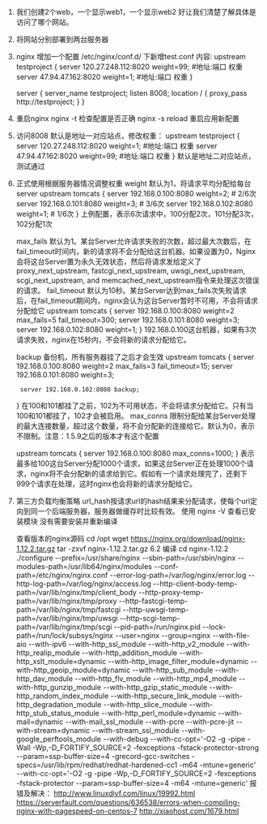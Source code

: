 1. 我们创建2个web，一个显示web1，一个显示web2 好让我们清楚了解具体是访问了哪个网站。
2. 将网站分别部署到两台服务器
3. nginx 增加一个配置
    /etc/nginx/conf.d/ 下新增test.conf
    内容:
    upstream testproject {
        server 120.27.248.112:8020 weight=99; #地址:端口 权重
        server 47.94.47.162:8020 weight=1; #地址:端口 权重
    }
 
    server {
        server_name testproject;
        listen  8008;
        location / {
            proxy_pass         http://testproject;
        }
    }
4. 重启nginx 
    nginx -t 检查配置是否正确
    nginx -s reload 重启应用新配置
5. 访问8008 默认是地址一对应站点，修改权重：
    upstream testproject {
        server 120.27.248.112:8020 weight=1; #地址:端口 权重
        server 47.94.47.162:8020 weight=99; #地址:端口 权重
    }
    默认是地址二对应站点，测试通过
6. 正式使用根据服务器情况调整权重
    weight 
    默认为1，将请求平均分配给每台server
    upstream tomcats {
        server 192.168.0.100:8080 weight=2;  # 2/6次
        server 192.168.0.101:8080 weight=3;  # 3/6次
        server 192.168.0.102:8080 weight=1;  # 1/6次
    }
    上例配置，表示6次请求中，100分配2次，101分配3次，102分配1次

    max_fails 
    默认为1。某台Server允许请求失败的次数，超过最大次数后，在fail_timeout时间内，新的请求将不会分配给这台机器。如果设置为0，Nginx会将这台Server置为永久无效状态，然后将请求发给定义了proxy_next_upstream, fastcgi_next_upstream, uwsgi_next_upstream, scgi_next_upstream, and memcached_next_upstream指令来处理这次错误的请求。
    fail_timeout 
    默认为10秒。某台Server达到max_fails次失败请求后，在fail_timeout期间内，nginx会认为这台Server暂时不可用，不会将请求分配给它
    upstream tomcats {
        server 192.168.0.100:8080 weight=2 max_fails=5 fail_timeout=300;
        server 192.168.0.101:8080 weight=3;
        server 192.168.0.102:8080 weight=1;
    }
    192.168.0.100这台机器，如果有3次请求失败，nginx在15秒内，不会将新的请求分配给它。

    backup 
    备份机，所有服务器挂了之后才会生效
    upstream tomcats {
        server 192.168.0.100:8080 weight=2 max_fails=3 fail_timeout=15;
        server 192.168.0.101:8080 weight=3;

        server 192.168.0.102:8080 backup;
    }
    在100和101都挂了之前，102为不可用状态，不会将请求分配给它。只有当100和101都挂了，102才会被启用。
    max_conns 
    限制分配给某台Server处理的最大连接数量，超过这个数量，将不会分配新的连接给它。默认为0，表示不限制。注意：1.5.9之后的版本才有这个配置

    upstream tomcats {
        server 192.168.0.100:8080 max_conns=1000;
    }
    表示最多给100这台Server分配1000个请求，如果这台Server正在处理1000个请求，nginx将不会分配新的请求给到它。假如有一个请求处理完了，还剩下999个请求在处理，这时nginx也会将新的请求分配给它。

7.  第三方负载均衡策略
    url_hash按请求url的hash结果来分配请求，使每个url定向到同一个后端服务器，服务器做缓存时比较有效。
    使用 nginx -V 查看已安装模块
    没有需要安装并重新编译

    查看版本的nginx源码
    cd /opt
    wget https://nginx.org/download/nginx-1.12.2.tar.gz
    tar -zxvf nginx-1.12.2.tar.gz
    6.2 编译
    cd nginx-1.12.2
    ./configure --prefix=/usr/share/nginx --sbin-path=/usr/sbin/nginx --modules-path=/usr/lib64/nginx/modules --conf-path=/etc/nginx/nginx.conf --error-log-path=/var/log/nginx/error.log --http-log-path=/var/log/nginx/access.log --http-client-body-temp-path=/var/lib/nginx/tmp/client_body --http-proxy-temp-path=/var/lib/nginx/tmp/proxy --http-fastcgi-temp-path=/var/lib/nginx/tmp/fastcgi --http-uwsgi-temp-path=/var/lib/nginx/tmp/uwsgi --http-scgi-temp-path=/var/lib/nginx/tmp/scgi --pid-path=/run/nginx.pid --lock-path=/run/lock/subsys/nginx --user=nginx --group=nginx --with-file-aio --with-ipv6 --with-http_ssl_module --with-http_v2_module --with-http_realip_module --with-http_addition_module --with-http_xslt_module=dynamic --with-http_image_filter_module=dynamic --with-http_geoip_module=dynamic --with-http_sub_module --with-http_dav_module --with-http_flv_module --with-http_mp4_module --with-http_gunzip_module --with-http_gzip_static_module --with-http_random_index_module --with-http_secure_link_module --with-http_degradation_module --with-http_slice_module --with-http_stub_status_module --with-http_perl_module=dynamic --with-mail=dynamic --with-mail_ssl_module --with-pcre --with-pcre-jit --with-stream=dynamic --with-stream_ssl_module --with-google_perftools_module --with-debug --with-cc-opt='-O2 -g -pipe -Wall -Wp,-D_FORTIFY_SOURCE=2 -fexceptions -fstack-protector-strong --param=ssp-buffer-size=4 -grecord-gcc-switches -specs=/usr/lib/rpm/redhat/redhat-hardened-cc1 -m64 -mtune=generic' --with-cc-opt='-O2 -g -pipe -Wp,-D_FORTIFY_SOURCE=2 -fexceptions -fstack-protector --param=ssp-buffer-size=4 -m64 -mtune=generic' 
    报错及解决：
    http://www.linuxdiyf.com/linux/19992.html
    https://serverfault.com/questions/636538/errors-when-compiling-nginx-with-pagespeed-on-centos-7
    http://xiaohost.com/1679.html
    